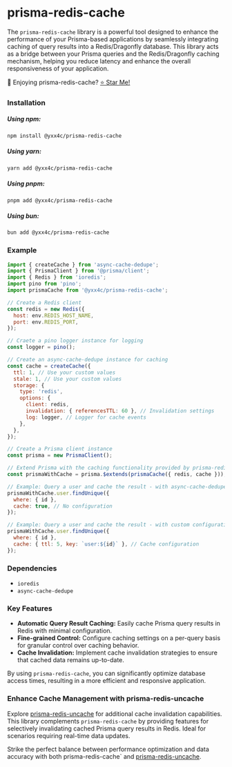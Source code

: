 # prisma-redis-cache

The `prisma-redis-cache` library is a powerful tool designed to enhance the performance of your Prisma-based applications by seamlessly integrating caching of query results into a Redis/Dragonfly database. This library acts as a bridge between your Prisma queries and the Redis/Dragonfly caching mechanism, helping you reduce latency and enhance the overall responsiveness of your application.

🚀 Enjoying prisma-redis-cache? [⭐ Star Me!](https://github.com/yxx4c/prisma-redis-cache)

### **Installation**

##### **Using npm:**

```bash
npm install @yxx4c/prisma-redis-cache
```

##### **Using yarn:**

```bash
yarn add @yxx4c/prisma-redis-cache
```

##### **Using pnpm:**

```bash
pnpm add @yxx4c/prisma-redis-cache
```

##### **Using bun:**

```bash
bun add @yxx4c/prisma-redis-cache
```

### Example

```javascript
import { createCache } from 'async-cache-dedupe';
import { PrismaClient } from '@prisma/client';
import { Redis } from 'ioredis';
import pino from 'pino';
import prismaCache from '@yxx4c/prisma-redis-cache';

// Create a Redis client
const redis = new Redis({
  host: env.REDIS_HOST_NAME,
  port: env.REDIS_PORT,
});

// Craete a pino logger instance for logging
const logger = pino();

// Create an async-cache-dedupe instance for caching
const cache = createCache({
  ttl: 1, // Use your custom values
  stale: 1, // Use your custom values
  storage: {
    type: 'redis',
    options: {
      client: redis,
      invalidation: { referencesTTL: 60 }, // Invalidation settings
      log: logger, // Logger for cache events
    },
  },
});

// Create a Prisma client instance
const prisma = new PrismaClient();

// Extend Prisma with the caching functionality provided by prisma-redis-cache
const prismaWithCache = prisma.$extends(prismaCache({ redis, cache }));

// Example: Query a user and cache the result - with async-cache-dedupe
prismaWithCache.user.findUnique({
  where: { id },
  cache: true, // No configuration
});

// Example: Query a user and cache the result - with custom configuration
prismaWithCache.user.findUnique({
  where: { id },
  cache: { ttl: 5, key: `user:${id}` }, // Cache configuration
});
```

### Dependencies

- `ioredis`
- `async-cache-dedupe`

### Key Features

- **Automatic Query Result Caching:** Easily cache Prisma query results in Redis with minimal configuration.
- **Fine-grained Control:** Configure caching settings on a per-query basis for granular control over caching behavior.
- **Cache Invalidation:** Implement cache invalidation strategies to ensure that cached data remains up-to-date.

By using `prisma-redis-cache`, you can significantly optimize database access times, resulting in a more efficient and responsive application.

### Enhance Cache Management with prisma-redis-uncache

Explore [prisma-redis-uncache](../prisma-redis-uncache) for additional cache invalidation capabilities. This library complements `prisma-redis-cache` by providing features for selectively invalidating cached Prisma query results in Redis. Ideal for scenarios requiring real-time data updates.

Strike the perfect balance between performance optimization and data accuracy with both prisma-redis-cache` and [prisma-redis-uncache](../prisma-redis-uncache).

